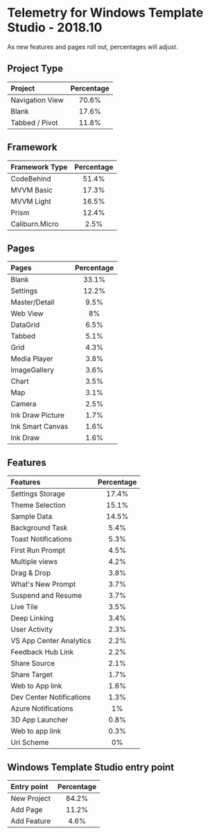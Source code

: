 # Telemetry for Windows Template Studio - 2018.10

As new features and pages roll out, percentages  will adjust.

## Project Type

|Project|Percentage|
|:---|:---:|
|Navigation View|70.6%|
|Blank|17.6%|
|Tabbed / Pivot|11.8%|

## Framework

|Framework Type|Percentage|
|:---|:---:|
|CodeBehind|51.4%|
|MVVM Basic|17.3%|
|MVVM Light|16.5%|
|Prism|12.4%|
|Caliburn.Micro|2.5%|

## Pages

|Pages|Percentage|
|:---|:---:|
|Blank|33.1%|
|Settings|12.2%|
|Master/Detail|9.5%|
|Web View|8%|
|DataGrid|6.5%|
|Tabbed|5.1%|
|Grid|4.3%|
|Media Player|3.8%|
|ImageGallery|3.6%|
|Chart|3.5%|
|Map|3.1%|
|Camera|2.5%|
|Ink Draw Picture|1.7%|
|Ink Smart Canvas|1.6%|
|Ink Draw|1.6%|

## Features

|Features|Percentage|
|:---|:---:|
|Settings Storage|17.4%|
|Theme Selection|15.1%|
|Sample Data|14.5%|
|Background Task|5.4%|
|Toast Notifications|5.3%|
|First Run Prompt|4.5%|
|Multiple views|4.2%|
|Drag & Drop|3.8%|
|What's New Prompt|3.7%|
|Suspend and Resume|3.7%|
|Live Tile|3.5%|
|Deep Linking|3.4%|
|User Activity|2.3%|
|VS App Center Analytics|2.2%|
|Feedback Hub Link|2.2%|
|Share Source|2.1%|
|Share Target|1.7%|
|Web to App link|1.6%|
|Dev Center Notifications|1.3%|
|Azure Notifications|1%|
|3D App Launcher|0.8%|
|Web to app link|0.3%|
|Uri Scheme|0%|

## Windows Template Studio entry point

|Entry point|Percentage|
|:---|:---:|
|New Project|84.2%|
|Add Page|11.2%|
|Add Feature|4.6%|